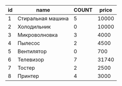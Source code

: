 | id |       name        | COUNT | price |
|----|-------------------|-------|-------|
| 1  | Стиральная машина | 5     | 10000 |
| 2  | Холодильник       | 0     | 10000 |
| 3  | Микроволновка     | 3     | 4000  |
| 4  | Пылесос           | 2     | 4500  |
| 5  | Вентилятор        | 0     | 700   |
| 6  | Телевизор         | 7     | 31740 |
| 7  | Тостер            | 2     | 2500  |
| 8  | Принтер           | 4     | 3000  |
